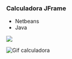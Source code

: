 ### Calculadora JFrame

- Netbeans
- Java

![](https://i.imgur.com/LKgEQdO.png)


![Gif calculadora](https://i.imgur.com/HJWpz89.gif)


